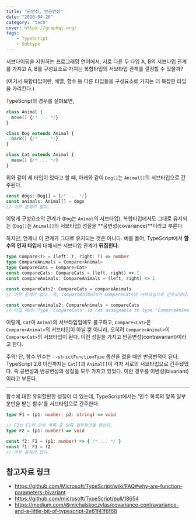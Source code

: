 ```yaml
---
title: "공변성, 반공변성"
date: "2020-04-26"
category: "tech"
cover: https://graphql.org/
tags:
    - TypeScript
    - Subtype
---
```


서브타이핑을 지원하는 프로그래밍 언어에서, 서로 다른 두 타입 A, B의 서브타입 관계를 가지고
A, B를 구성요소로 가지는 복합타입의 서브타입 관계를 결정할 수 있을까?

(여기서 복합타입이란, 배열, 함수 등 다른 타입들을 구성요소로 가지는 더 복잡한 타입을 가리킨다.)

TypeScript의 경우를 살펴보면,

```typescript
class Animal {
  move() {/* ... */}
}

class Dog extends Animal {
  bark() {/* ... */}
}

class Cat extends Animal {
  meow() {/* ... */}
}
```

위와 같이 세 타입이 있다고 할 때, 아래와 같이 `Dog[]`는 `Animal[]`의 서브타입으로 간주된다.

```typescript
const dogs: Dog[] = [/* ... */]
const animals: Animal[] = dogs
// 아무 문제가 없다.
```

이렇게 구성요소의 관계가 (`Dog`는 `Animal`의 서브타입), 복합타입에서도 그대로 유지되는 (`Dog[]`는 `Animal[]`의 서브타입)
성질을 **공변성(covariance)**이라고 부른다.

하지만, 언제나 이 관계가 그대로 유지되는 것은 아니다. 예를 들어, TypeScript에서 **함수의 인자 타입**에 대해서는 서브타입 관계가 **뒤집힌다.**

```typescript
type Compare<T> = (left: T, right: T) => number
type CompareAnimals = Compare<Animal>
type CompareCats = Compare<Cat>
const compareCats: CompareCats = (left, right) => 1
const compareAnimals: CompareAnimals = (left, right) => 1

const compareCats2: CompareCats = compareAnimals
// 아무 문제가 없다. 즉, CompareAnimals가 CompareCats의 서브타입으로 간주되었다.

const compareAnimals2: CompareAnimals = compareCats
// 타입 에러! Type 'CompareCats' is not assignable to type 'CompareAnimals'.
```

이렇게, `Cat`이 `Animal`의 서브타입임에도 불구하고, `Compare<Cat>`은 `Compare<Animal>`의 서브타입이 아닐 뿐 아니라, 오히려 `Compare<Animal>`이 `Compare<Cat>`의 서브타입이 된다. 이런 성질을 가지고 반공변성(contravariant)이라고 한다.

주의! 단, 함수 인수는 `--strictFunctionType` 옵션을 켰을 때만 반공변적이 된다. TypeScript 2.6 이전까지는 `Cat[]`과 `Animal[]`이 각자 서로의 서브타입으로 간주됐었다. 즉 공변성과 반공변성의 성질을 모두 가지고 있었다. 이런 경우를 이변성(bivariant)이라고 부른다.

---

함수에 대한 유의할만한 성질이 더 있는데, TypeScript에서는 '인수 목록의 앞쪽 일부분만을 받는 함수'를 서브타입으로 간주한다.

```typescript
type F1 = (p1: number, p2: string) => void

// F2는 F1의 인수 목록 중 앞쪽 일부분만을 받는다.
type F2 = (p1: number) => void

const f2: F2 = (p1: number) => { /* ... */ }
const f1: F1 = f2
// 아무 문제가 없다.
```

## 참고자료 링크

- https://github.com/Microsoft/TypeScript/wiki/FAQ#why-are-function-parameters-bivariant
- https://github.com/microsoft/TypeScript/pull/18654
- https://medium.com/@michalskoczylas/covariance-contravariance-and-a-little-bit-of-typescript-2e61f41f6f68

<!-- https://stackoverflow.com/questions/18666710/why-are-arrays-covariant-but-generics-are-invariant -->

